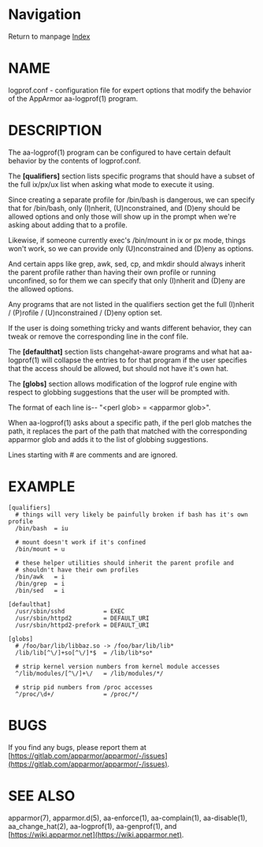 # Navigation
Return to manpage [Index](ManPages)


# NAME

logprof.conf - configuration file for expert options that modify the
behavior of the AppArmor aa-logprof(1) program.

# DESCRIPTION

The aa-logprof(1) program can be configured to have certain default behavior
by the contents of logprof.conf.

The **\[qualifiers\]** section lists specific programs that should have
a subset of the full ix/px/ux list when asking what mode to execute
it using.

Since creating a separate profile for /bin/bash is dangerous, we can
specify that for /bin/bash, only (I)nherit, (U)nconstrained, and (D)eny
should be allowed options and only those will show up in the prompt when
we're asking about adding that to a profile.

Likewise, if someone currently exec's /bin/mount in ix or px mode, things
won't work, so we can provide only (U)nconstrained and (D)eny as options.

And certain apps like grep, awk, sed, cp, and mkdir should always
inherit the parent profile rather than having their own profile or
running unconfined, so for them we can specify that only (I)nherit and
(D)eny are the allowed options.

Any programs that are not listed in the qualifiers section get the full
(I)nherit / (P)rofile / (U)nconstrained / (D)eny option set.

If the user is doing something tricky and wants different behavior,
they can tweak or remove the corresponding line in the conf file.

The **\[defaulthat\]** section lists changehat-aware programs and what hat
aa-logprof(1) will collapse the entries to for that program if the user
specifies that the access should be allowed, but should not have it's
own hat.

The **\[globs\]** section allows modification of the logprof rule engine
with respect to globbing suggestions that the user will be prompted with.

The format of each line is-- "&lt;perl glob> = &lt;apparmor glob>".

When aa-logprof(1) asks about a specific path, if the perl glob matches the
path, it replaces the part of the path that matched with the corresponding
apparmor glob and adds it to the list of globbing suggestions.

Lines starting with # are comments and are ignored.

# EXAMPLE

    [qualifiers]
      # things will very likely be painfully broken if bash has it's own profile
      /bin/bash  = iu

      # mount doesn't work if it's confined
      /bin/mount = u

      # these helper utilities should inherit the parent profile and
      # shouldn't have their own profiles
      /bin/awk   = i
      /bin/grep  = i
      /bin/sed   = i

    [defaulthat]
      /usr/sbin/sshd           = EXEC
      /usr/sbin/httpd2         = DEFAULT_URI
      /usr/sbin/httpd2-prefork = DEFAULT_URI

    [globs]
      # /foo/bar/lib/libbaz.so -> /foo/bar/lib/lib*
      /lib/lib[^\/]+so[^\/]*$  = /lib/lib*so*

      # strip kernel version numbers from kernel module accesses
      ^/lib/modules/[^\/]+\/   = /lib/modules/*/

      # strip pid numbers from /proc accesses
      ^/proc/\d+/              = /proc/*/

# BUGS

If you find any bugs, please report them at
[https://gitlab.com/apparmor/apparmor/-/issues](https://gitlab.com/apparmor/apparmor/-/issues).

# SEE ALSO

apparmor(7), apparmor.d(5), aa-enforce(1), aa-complain(1),
aa-disable(1), aa\_change\_hat(2), aa-logprof(1), aa-genprof(1), and
[https://wiki.apparmor.net](https://wiki.apparmor.net).
